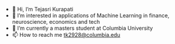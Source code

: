 - 👋 Hi, I’m Tejasri Kurapati
- 👀 I’m interested in applications of Machine Learning in finance, neuroscience, economics and tech
- 🌱 I’m currently a masters student at Columbia University
- 📫 How to reach me tk2928@columbia.edu

<!---
tejasri14/tejasri14 is a ✨ special ✨ repository because its `README.md` (this file) appears on your GitHub profile.
You can click the Preview link to take a look at your changes.
--->
